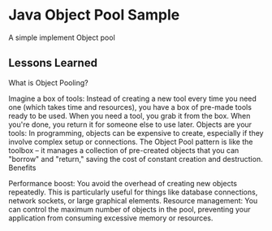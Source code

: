 
# Java Object Pool Sample

A simple implement Object pool





## Lessons Learned

What is Object Pooling?

Imagine a box of tools: Instead of creating a new tool every time you need one (which takes time and resources), you have a box of pre-made tools ready to be used. When you need a tool, you grab it from the box. When you're done, you return it for someone else to use later.
Objects are your tools: In programming, objects can be expensive to create, especially if they involve complex setup or connections. The Object Pool pattern is like the toolbox – it manages a collection of pre-created objects that you can "borrow" and "return," saving the cost of constant creation and destruction.
Benefits

Performance boost: You avoid the overhead of creating new objects repeatedly. This is particularly useful for things like database connections, network sockets, or large graphical elements.
Resource management: You can control the maximum number of objects in the pool, preventing your application from consuming excessive memory or resources.

